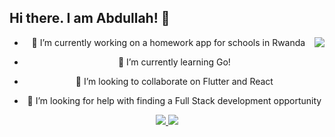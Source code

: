 ## Hi there. I am Abdullah! 👋
<img align="right" src="https://visitor-badge.laobi.icu/badge?page_id=akhan3247.akhan3247" />

<div align = "center">
  
- 🔭 I’m currently working on a homework app for schools in Rwanda
  
- 🌱 I’m currently learning Go!
  
- 👯 I’m looking to collaborate on Flutter and React
  
- 🤔 I’m looking for help with finding a Full Stack development opportunity
</div>

<div align = "center">
  <a href="mailto:abdullah.khan3247@gmail.com">
    <img src="https://img.shields.io/badge/Gmail-333333?style=for-the-badge&logo=gmail&logoColor=red" />
  </a>
  <a href="https://linkedin.com/in/abdullah-khan3247" target="_blank">
    <img src="https://img.shields.io/badge/LinkedIn-0077B5?style=for-the-badge&logo=linkedin&logoColor=white" target="_blank" />
  </a>  
</div>
